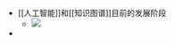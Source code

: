 - [[人工智能]]和[[知识图谱]]目前的发展阶段
    - ![](https://firebasestorage.googleapis.com/v0/b/firescript-577a2.appspot.com/o/imgs%2Fapp%2Fxinyiheng%2FOJPQ-_iFjI.png?alt=media&token=51eb62da-7d20-437a-88ff-5b199c9b6abe)
- 
